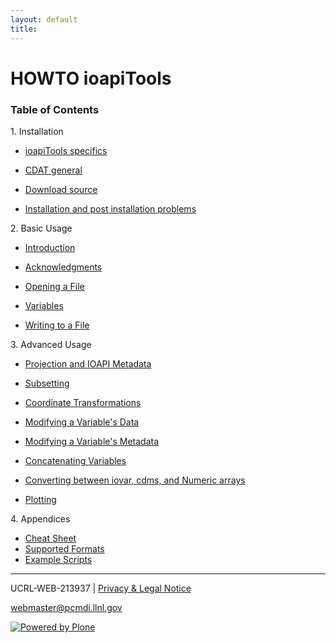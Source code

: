 ```yaml
---
layout: default
title: 
---
```


#  HOWTO ioapiTools

###  

###  Table of Contents

   
  1\. Installation   


  * [ ioapiTools specifics ](/install-file)   

  * [ CDAT general ](/../../../cdat/download/)
  * [ Download source ](/download-source-file)
  * [ Installation and post installation problems ](/problems-file)   

   
2\. Basic Usage   

  * [ Introduction ](/intro)
  * [ Acknowledgments ](/acknowlegment-file)   

  * [ Opening a File  ](/open-file)   

  * [ Variables ](/variables-file)
  * [ Writing to a File ](/write-file)   

  
 3\. Advanced Usage   


  * [ Projection and IOAPI Metadata ](/projection-file)
  * [ Subsetting ](/subsetting-file)
  * [ Coordinate Transformations ](/coordinate-file)
  * [ Modifying a Variable's Data ](/mod_data-file)
  * [ Modifying a Variable's Metadata ](/mod_metadata-file)
  * [ Concatenating Variables   
](/concatenate-file)

  * [ Converting between iovar, cdms, and Numeric arrays ](/convert_iovar-file)
  * [ Plotting ](/plotting-file)
   
4\. Appendices   

  * [ Cheat Sheet ](/cheat-file)
  * [ Supported Formats ](/limitations-file)
  * [ Example Scripts ](/scripts-file)   

* * *

UCRL-WEB-213937 | [ Privacy & Legal Notice ](/disclaimer.html)

[ webmaster@pcmdi.llnl.gov ](/webmaster@pcmdi.llnl.gov)

[ ![Powered by Plone](media/plone_powered.gif) ](/)

